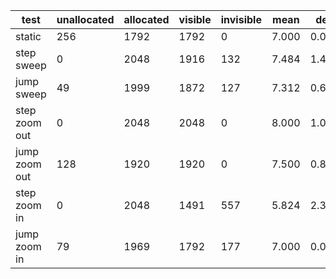 test            | unallocated   | allocated | visible   | invisible | mean  | dev
----------------|---------------|-----------|-----------|-----------|-------|-------
static          | 256           | 1792      | 1792      | 0         | 7.000 | 0.000
step sweep      | 0             | 2048      | 1916      | 132       | 7.484 | 1.482
jump sweep      | 49            | 1999      | 1872      | 127       | 7.312 | 0.658
step zoom out   | 0             | 2048      | 2048      | 0         | 8.000 | 1.031
jump zoom out   | 128           | 1920      | 1920      | 0         | 7.500 | 0.866
step zoom in    | 0             | 2048      | 1491      | 557       | 5.824 | 2.371
jump zoom in    | 79            | 1969      | 1792      | 177       | 7.000 | 0.000
